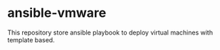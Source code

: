 # ansible-vmware
This repository store ansible playbook to deploy virtual machines with template based.
